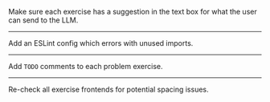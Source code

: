 Make sure each exercise has a suggestion in the text box for what the user can send to the LLM.

---

Add an ESLint config which errors with unused imports.

---

Add `TODO` comments to each problem exercise.

---

Re-check all exercise frontends for potential spacing issues.
